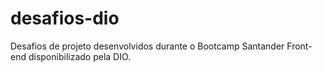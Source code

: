 # desafios-dio
Desafios de projeto desenvolvidos durante o Bootcamp Santander Front-end disponibilizado pela DIO.
